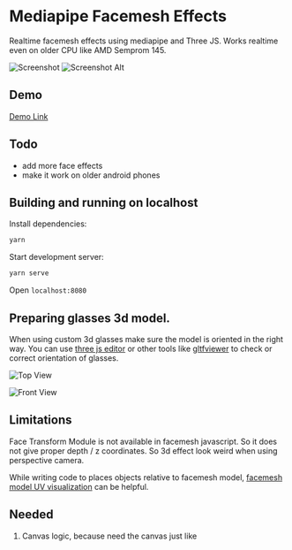# Mediapipe Facemesh Effects


Realtime facemesh effects using mediapipe and Three JS. Works realtime even on older CPU like AMD Semprom 145.

![Screenshot](images/screenshot.png)
![Screenshot Alt](images/screenshot-2.png)

## Demo
[Demo Link](https://breathingcyborg.github.io/mediapipe-face-effects)

## Todo
* add more face effects
* make it work on older android phones

## Building and running on localhost

Install dependencies:

```sh
yarn
```

Start development server:

```sh
yarn serve
```

Open `localhost:8080`

## Preparing glasses 3d model.

When using custom 3d glasses make sure the model is oriented in the right way. You can use [three js editor](https://threejs.org/editor/) or other tools like [gltfviewer](https://www.gltfviewer.com/) to check or correct orientation of glasses.

![Top View](images/topview.png)

![Front View](images/frontview.png)

## Limitations

Face Transform Module is not available in facemesh javascript. So it does not give proper depth / z coordinates. So 3d effect look weird when using perspective camera.

While writing code to places objects relative to facemesh model, [facemesh model UV visualization](https://github.com/google/mediapipe/blob/master/mediapipe/modules/face_geometry/data/canonical_face_model_uv_visualization.png) can be helpful.


## Needed

1. Canvas logic, because need the canvas just like 
